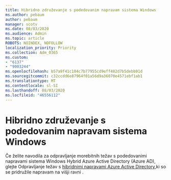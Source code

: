 ```yaml
---
title: Hibridno združevanje s podedovanim napravam sistema Windows
ms.author: pebaum
author: pebaum
manager: scotv
ms.date: 08/03/2020
ms.audience: Admin
ms.topic: article
ROBOTS: NOINDEX, NOFOLLOW
localization_priority: Priority
ms.collection: Adm_O365
ms.custom:
- "6137"
- "9003244"
ms.openlocfilehash: b57a9f41c104c7b77955cd9eff482d7b5debb91d
ms.sourcegitcommit: c32ccdd6e87964f01a56d9a36070e4571ebf1ab1
ms.translationtype: MT
ms.contentlocale: sl-SI
ms.lasthandoff: 08/03/2020
ms.locfileid: "46556112"
---
```

# <a name="hybrid-join-with-windows-legacy-devices"></a>Hibridno združevanje s podedovanim napravam sistema Windows

Če želite navodila za odpravljanje morebitnih težav s podedovanimi napravami sistema Windows Hybrid Azure Active Directory (Azure AD), glejte Odpravljanje težav s [hibridnimi napravami Azure Active Directory,](https://docs.microsoft.com/azure/active-directory/devices/troubleshoot-hybrid-join-windows-legacy)ki so se pridružile napravam na višji ravni . 
